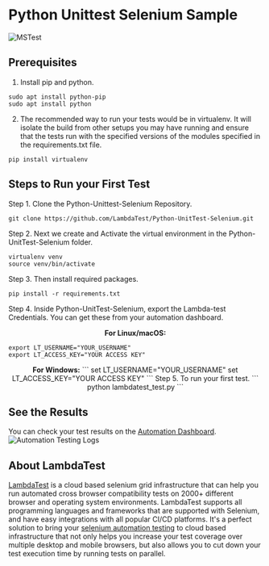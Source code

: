 # Python Unittest Selenium Sample

![MSTest](https://opengraph.githubassets.com/a8c8c224a50bf052e046550beee8262a40b03a6c3fef1f6448cba546f9f6ce05/LambdaTest/Python-UnitTest-Selenium)

## Prerequisites

1. Install pip and python.

```
sudo apt install python-pip
sudo apt install python
```

2. The recommended way to run your tests would be in virtualenv. It will isolate the build from other setups you may have running and ensure that the tests run with the specified versions of the modules specified in the requirements.txt file.

```
pip install virtualenv
```

## Steps to Run your First Test

Step 1. Clone the Python-Unittest-Selenium Repository.

```
git clone https://github.com/LambdaTest/Python-UnitTest-Selenium.git
```

Step 2. Next we create and Activate the virtual environment in the Python-UnitTest-Selenium folder.

```
virtualenv venv
source venv/bin/activate
```

Step 3. Then install required packages.

```
pip install -r requirements.txt
```

Step 4. Inside Python-UnitTest-Selenium, export the Lambda-test Credentials. You can get these from your automation dashboard.

<p align="center">
   <b>For Linux/macOS:</b>
   
```
export LT_USERNAME="YOUR_USERNAME"
export LT_ACCESS_KEY="YOUR ACCESS KEY"
```
<p align="center">
   <b>For Windows:</b>
```
set LT_USERNAME="YOUR_USERNAME"
set LT_ACCESS_KEY="YOUR ACCESS KEY"
```
Step 5. To run your first test.
```
python lambdatest_test.py
```

## See the Results

You can check your test results on the [Automation Dashboard](https://automation.lambdatest.com/build).
![Automation Testing Logs](https://github.com/LambdaTest/Python-UnitTest-Selenium/dashboard.png)

## About LambdaTest

[LambdaTest](https://www.lambdatest.com/) is a cloud based selenium grid infrastructure that can help you run automated cross browser compatibility tests on 2000+ different browser and operating system environments. LambdaTest supports all programming languages and frameworks that are supported with Selenium, and have easy integrations with all popular CI/CD platforms. It's a perfect solution to bring your [selenium automation testing](https://www.lambdatest.com/selenium-automation) to cloud based infrastructure that not only helps you increase your test coverage over multiple desktop and mobile browsers, but also allows you to cut down your test execution time by running tests on parallel.
